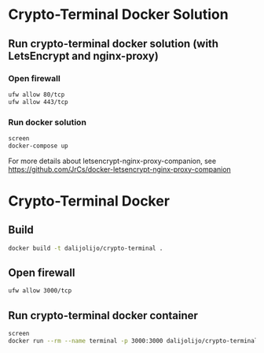# Crypto-Terminal Docker Solution

## Run crypto-terminal docker solution (with LetsEncrypt and nginx-proxy)

### Open firewall
```sh
ufw allow 80/tcp
ufw allow 443/tcp
```

### Run docker solution
```sh
screen
docker-compose up
```

For more details about letsencrypt-nginx-proxy-companion, see https://github.com/JrCs/docker-letsencrypt-nginx-proxy-companion

# Crypto-Terminal Docker

## Build

```sh
docker build -t dalijolijo/crypto-terminal .
```

## Open firewall

```sh
ufw allow 3000/tcp
```

## Run crypto-terminal docker container
```sh
screen
docker run --rm --name terminal -p 3000:3000 dalijolijo/crypto-terminal
```
